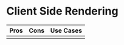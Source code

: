 
# Client Side Rendering


|              Pros             |         Cons              |        Use Cases          |
|           :-------:           |    :-----------:          |       :----------:        |
|                               |                           |                           |